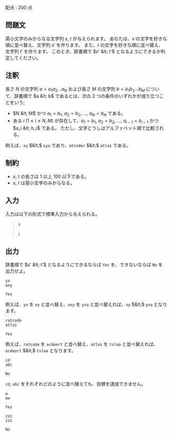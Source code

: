 配点 : $200$ 点

## 問題文

英小文字のみからなる文字列 $s$, $t$ が与えられます。
あなたは、$s$ の文字を好きな順に並べ替え、文字列 $s'$ を作ります。
また、$t$ の文字を好きな順に並べ替え、文字列 $t'$ を作ります。
このとき、辞書順で $s' &lt; t'$ となるようにできるか判定してください。

## 注釈

長さ $N$ の文字列 $a = a_1 a_2 ... a_N$ および長さ $M$ の文字列 $b = b_1 b_2 ... b_M$ について、辞書順で $a &lt; b$ であるとは、次の $2$ つの条件のいずれかが成り立つことをいう;

- $N &lt; M$ かつ $a_1 = b_1$, $a_2 = b_2$, ..., $a_N = b_N$ である。
- ある $i$ ($1 \leq i \leq N, M$) が存在して、$a_1 = b_1$, $a_2 = b_2$, ..., $a_{i - 1} = b_{i - 1}$ かつ $a_i &lt; b_i$ である。 ただし、文字どうしはアルファベット順で比較される。

例えば、`xy` $&lt;$ `xya` であり、`atcoder` $&lt;$ `atlas` である。

## 制約

- $s$, $t$ の長さは $1$ 以上 $100$ 以下である。
- $s$, $t$ は英小文字のみからなる。

## 入力

入力は以下の形式で標準入力から与えられる。

> $s$
> 
> $t$

## 出力

辞書順で $s' &lt; t'$ となるようにできるならば `Yes` を、できないならば `No` を出力せよ。

```input1
yx
axy
```

```output1
Yes
```

例えば、`yx` を `xy` と並べ替え、`axy` を `yxa` と並べ替えれば、`xy` $&lt;$ `yxa` となります。

```input2
ratcode
atlas
```

```output2
Yes
```

例えば、`ratcode` を `acdeort` と並べ替え、`atlas` を `tslaa` と並べ替えれば、`acdeort` $&lt;$ `tslaa` となります。

```input3
cd
abc
```

```output3
No
```

`cd`, `abc` をそれぞれどのように並べ替えても、目標を達成できません。

```input4
w
ww
```

```output4
Yes
```

```input5
zzz
zzz
```

```output5
No
```